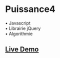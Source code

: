 # Puissance4

• Javascript\
• Librairie jQuery\
• Algorithmie

## [Live Demo](https://mypuissance4.herokuapp.com/)

